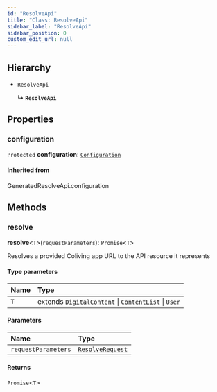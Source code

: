 ```yaml
---
id: "ResolveApi"
title: "Class: ResolveApi"
sidebar_label: "ResolveApi"
sidebar_position: 0
custom_edit_url: null
---
```


## Hierarchy

- `ResolveApi`

  ↳ **`ResolveApi`**

## Properties

### configuration

 `Protected` **configuration**: [`Configuration`](Configuration.md)

#### Inherited from

GeneratedResolveApi.configuration

## Methods

### resolve

**resolve**<`T`\>(`requestParameters`): `Promise`<`T`\>

Resolves a provided Coliving app URL to the API resource it represents

#### Type parameters

| Name | Type |
| :------ | :------ |
| `T` | extends [`DigitalContent`](../interfaces/DigitalContent.md) \| [`ContentList`](../interfaces/ContentList.md) \| [`User`](../interfaces/User.md) |

#### Parameters

| Name | Type |
| :------ | :------ |
| `requestParameters` | [`ResolveRequest`](../interfaces/ResolveRequest.md) |

#### Returns

`Promise`<`T`\>
